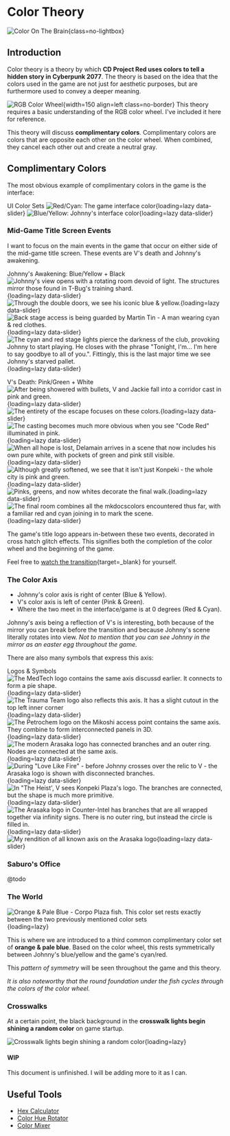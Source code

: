 # Color Theory

![Color On The Brain](./assets/color-brain.png){class=no-lightbox}

## Introduction

Color theory is a theory by which **CD Project Red uses colors to tell a hidden
story in Cyberpunk 2077**. The theory is based on the idea that the colors used
in the game are not just for aesthetic purposes, but are furthermore used to
convey a deeper meaning.

![RGB Color Wheel](./assets/rgb-color-wheel.png){width=150 align=left class=no-border}
This theory requires a basic understanding of the RGB color wheel. I've included
it here for reference.

This theory will discuss **complimentary colors**. Complimentary colors are
colors that are opposite each other on the color wheel. When combined, they
cancel each other out and create a neutral gray.

## Complimentary Colors

The most obvious example of complimentary colors in the game is the interface:

UI Color Sets
![Red/Cyan: The game interface color](./assets/ui-v.png){loading=lazy data-slider}
![Blue/Yellow: Johnny's interface color](./assets/ui-johnny.png){loading=lazy data-slider}

### Mid-Game Title Screen Events

I want to focus on the main events in the game that occur on either side of
the mid-game title screen. These events are V's death and Johnny's awakening.

Johnny's Awakening: Blue/Yellow + Black
![Johnny's view opens with a rotating room devoid of light. The structures mirror those found in T-Bug's training shard.](./assets/johnny-darkness.png){loading=lazy data-slider}
![Through the double doors, we see his iconic blue & yellow.](./assets/johnny-blue-and-yellow.jpg){loading=lazy data-slider}
![Back stage access is being guarded by Martin Tin - A man wearing cyan & red clothes.](./assets/martin-tin-cyan-red.jpg){loading=lazy data-slider}
![The cyan and red stage lights pierce the darkness of the club, provoking Johnny to start playing. He closes with the phrase "Tonight, I'm... I'm here to say goodbye to all of you.". Fittingly, this is the last major time we see Johnny's starved pallet.](./assets/stage-cyan-red.jpg){loading=lazy data-slider}

V's Death: Pink/Green + White
![After being showered with bullets, V and Jackie fall into a corridor cast in pink and green.](./assets/v-begin-colors.jpg){loading=lazy data-slider}
![The entirety of the escape focuses on these colors.](./assets/v-mid-escape.jpg){loading=lazy data-slider}
![The casting becomes much more obvious when you see "Code Red" illuminated in pink.](./assets/v-code-red-is-pink.jpg){loading=lazy data-slider}
![When all hope is lost, Delamain arrives in a scene that now includes his own pure white, with pockets of green and pink still visible.](./assets/delamain-white.jpg){loading=lazy data-slider}
![Although greatly softened, we see that it isn't just Konpeki - the whole city is pink and green.](./assets/v-escape.jpg){loading=lazy data-slider}
![Pinks, greens, and now whites decorate the final walk.](./assets/v-delamain-parked.jpg){loading=lazy data-slider}
![The final room combines all the mkdocscolors encountered thus far, with a familiar red and cyan joining in to mark the scene.](./assets/v-final-room.jpg){loading=lazy data-slider}

The game's title logo appears in-between these two events, decorated in cross
hatch glitch effects. This signifies both the completion of the color wheel and
the beginning of the game.

Feel free to
[watch the transition](https://youtu.be/8jljcwOoTsM?t=81){target=_blank} for yourself.

### The Color Axis

- Johnny's color axis is right of center (Blue & Yellow).
- V's color axis is left of center (Pink & Green).
- Where the two meet in the interface/game is at 0 degrees (Red & Cyan).

Johnny's axis being a reflection of V's is interesting, both because of the
mirror you can break before the transition and because Johnny's scene literally
rotates into view. *Not to mention that you can see Johnny in the mirror as an
easter egg throughout the game.*

There are also many symbols that express this axis:

Logos & Symbols
![The MedTech logo contains the same axis discussd earlier. It connects to form a pie shape.](./assets/logo-medtech.png){loading=lazy data-slider}
![The Trauma Team logo also reflects this axis. It has a slight cutout in the top left inner corner](./assets/logo-trauma-team.png){loading=lazy data-slider}
![The Petrochem logo on the Mikoshi access point contains the same axis. They combine to form interconnected panels in 3D.](./assets/logo-petrro-axis.png){loading=lazy data-slider}
![The modern Arasaka logo has connected branches and an outer ring. Nodes are connected at the same axis.](./assets/logo-arasaka-modern.png){loading=lazy data-slider}
![During "Love Like Fire" - before Johnny crosses over the relic to V - the Arasaka logo is shown with disconnected branches.](./assets/logo-arasaka-classic.jpg){loading=lazy data-slider}
![In "The Heist', V sees Konpeki Plaza's logo. The branches are connected, but the shape is much more primitive.](./assets/logo-konpekiplaza.png){loading=lazy data-slider}
![The Arasaka logo in Counter-Intel has branches that are all wrapped together via infinity signs. There is no outer ring, but instead the circle is filled in.](./assets/logo-arasaka-counterintel.png){loading=lazy data-slider}
![My rendition of all known axis on the Arasaka logo](./assets/logo-arasaka-theory.png){loading=lazy data-slider}

### Saburo's Office

@todo

### The World

![Orange & Pale Blue - Corpo Plaza fish. This color set rests exactly between the two previously mentioned color sets](./assets/corpo-fish-colorwheel.jpg){loading=lazy}

This is where we are introduced to a third common complimentary color set of
**orange & pale blue**. Based on the color wheel, this rests symmetrically between
Johnny's blue/yellow and the game's cyan/red.

This *pattern of symmetry* will be seen throughout the game and this theory.

*It is also noteworthy that the round foundation under the fish cycles through
the colors of the color wheel.*

### Crosswalks

At a certain point, the black background in the **crosswalk lights begin shining a
random color** on game startup.

![Crosswalk lights begin shining a random color](./assets/colored-crosswalks.png){loading=lazy}

#### WIP

This document is unfinished. I will be adding more to it as I can.

## Useful Tools

- [Hex Calculator](https://www.calculator.net/hex-calculator.html)
- [Color Hue Rotator](https://imgonline.tools/color-hue)
- [Color Mixer](https://colordesigner.io/color-mixer)
